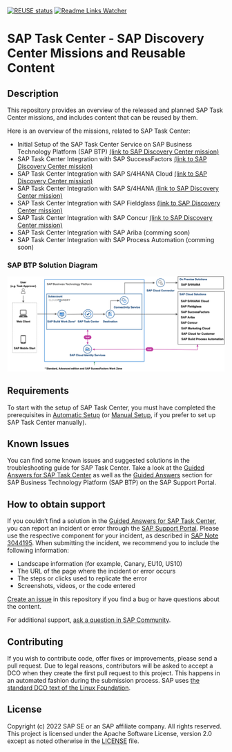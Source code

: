 [![REUSE status](https://api.reuse.software/badge/github.com/SAP-samples/btp-task-center-integration)](https://api.reuse.software/info/github.com/SAP-samples/btp-task-center-integration)
[![Readme Links Watcher](https://github.com/SAP-samples/btp-task-center-integration/actions/workflows/markdown-link-validator.yml/badge.svg)](https://github.com/SAP-samples/btp-task-center-integration/actions/workflows/markdown-link-validator.yml)
# SAP Task Center - SAP Discovery Center Missions and Reusable Content
<!--- Register repository https://api.reuse.software/register, then add REUSE badge:
[![REUSE status](https://api.reuse.software/badge/github.com/SAP-samples/REPO-NAME)](https://api.reuse.software/info/github.com/SAP-samples/REPO-NAME)
-->

## Description

This repository provides an overview of the released and planned SAP Task Center missions, and includes content that can be reused by them. 

Here is an overview of the missions, related to SAP Task Center:

- Initial Setup of the SAP Task Center Service on SAP Business Technology Platform (SAP BTP) [(link to SAP Discovery Center mission)](https://discovery-center.cloud.sap/missiondetail/3774/3813/)
- SAP Task Center Integration with SAP SuccessFactors [(link to SAP Discovery Center mission)](https://discovery-center.cloud.sap/missiondetail/3816/3869/)
- SAP Task Center Integration with SAP S/4HANA Cloud [(link to SAP Discovery Center mission)](https://discovery-center.cloud.sap/index.html#/missiondetail/3906)
- SAP Task Center Integration with SAP S/4HANA [(link to SAP Discovery Center mission)](https://discovery-center.cloud.sap/index.html#/missiondetail/3910/)
- SAP Task Center Integration with SAP Fieldglass [(link to SAP Discovery Center mission)](https://discovery-center.cloud.sap/index.html#/missiondetail/3911/)
- SAP Task Center Integration with SAP Concur [(link to SAP Discovery Center mission)](https://discovery-center.cloud.sap/missiondetail/3883/3962/)
- SAP Task Center Integration with SAP Ariba (comming soon)
- SAP Task Center Integration with SAP Process Automation (comming soon)

### SAP BTP Solution Diagram

<img src="docs/pics/btp_taskcenter_hl_scenario.png" width="750">

## Requirements
To start with the setup of SAP Task Center, you must have completed the prerequisites in [Automatic Setup](https://help.sap.com/viewer/08cbda59b4954e93abb2ec85f1db399d/Cloud/en-US/3a499676e7ae4282af84092f778e3737.html) (or [Manual Setup](https://help.sap.com/viewer/08cbda59b4954e93abb2ec85f1db399d/Cloud/en-US/0f00d3d3e2ab460c856d409c469fb4f1.html), if you prefer to set up SAP Task Center manually). 

## Known Issues
You can find some known issues and suggested solutions in the troubleshooting guide for SAP Task Center. Take a look at the [Guided Answers for SAP Task Center](https://ga.support.sap.com/dtp/viewer/index.html#/tree/3109/actions/47627) as well as the [Guided Answers](https://ga.support.sap.com/dtp/viewer/index.html#/tree/2065/actions/26547) section for SAP Business Technology Platform (SAP BTP) on the SAP Support Portal.

## How to obtain support
If you couldn’t find a solution in the [Guided Answers for SAP Task Center](https://ga.support.sap.com/dtp/viewer/index.html#/tree/3109/actions/47627), you can report an incident or error through the [SAP Support Portal](https://support.sap.com/en/index.html). Please use the respective component for your incident, as described in [SAP Note 3044195](https://launchpad.support.sap.com/#/notes/3044195).
When submitting the incident, we recommend you to include the following information:
-	Landscape information (for example, Canary, EU10, US10)
-	The URL of the page where the incident or error occurs
-	The steps or clicks used to replicate the error
-	Screenshots, videos, or the code entered

[Create an issue](https://github.com/SAP-samples/btp-task-center-integration/issues) in this repository if you find a bug or have questions about the content.
 
For additional support, [ask a question in SAP Community](https://answers.sap.com/questions/ask.html).

## Contributing
If you wish to contribute code, offer fixes or improvements, please send a pull request. Due to legal reasons, contributors will be asked to accept a DCO when they create the first pull request to this project. This happens in an automated fashion during the submission process. SAP uses [the standard DCO text of the Linux Foundation](https://developercertificate.org/).

## License
Copyright (c) 2022 SAP SE or an SAP affiliate company. All rights reserved. This project is licensed under the Apache Software License, version 2.0 except as noted otherwise in the [LICENSE](LICENSES/Apache-2.0.txt) file.
